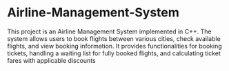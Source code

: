 # Airline-Management-System
 This project is an Airline Management System implemented in C++. The system allows users to book flights between various cities, check available flights, and view booking information. It provides functionalities for booking tickets, handling a waiting list for fully booked flights, and calculating ticket fares with applicable discounts
